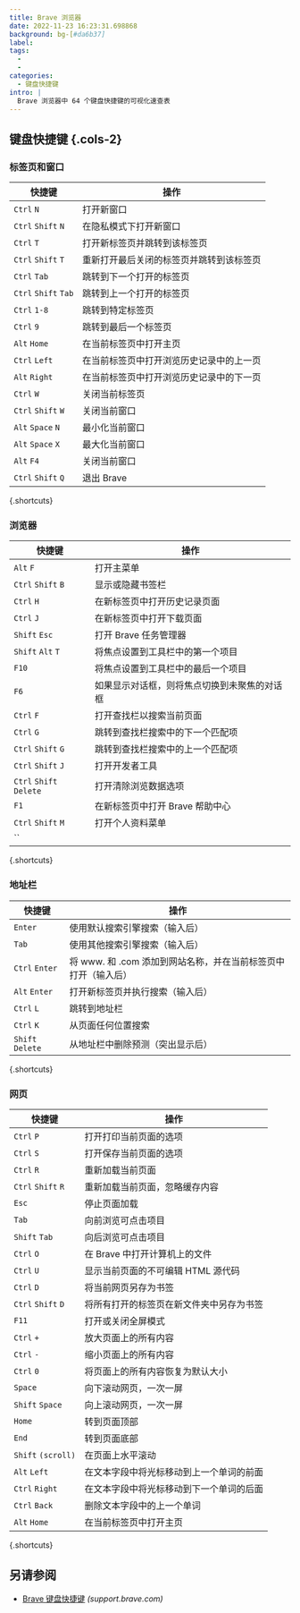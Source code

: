 ```yaml
---
title: Brave 浏览器
date: 2022-11-23 16:23:31.698868
background: bg-[#da6b37]
label:
tags:
  -
  -
categories:
  - 键盘快捷键
intro: |
  Brave 浏览器中 64 个键盘快捷键的可视化速查表
---
```


## 键盘快捷键 {.cols-2}

### 标签页和窗口

| 快捷键               | 操作                                                                 |
| -------------------- | -------------------------------------------------------------------- |
| `Ctrl` `N`           | 打开新窗口                                                           |
| `Ctrl` `Shift` `N`   | 在隐私模式下打开新窗口                                               |
| `Ctrl` `T`           | 打开新标签页并跳转到该标签页                                         |
| `Ctrl` `Shift` `T`   | 重新打开最后关闭的标签页并跳转到该标签页                             |
| `Ctrl` `Tab`         | 跳转到下一个打开的标签页                                             |
| `Ctrl` `Shift` `Tab` | 跳转到上一个打开的标签页                                             |
| `Ctrl` `1-8`         | 跳转到特定标签页                                                     |
| `Ctrl` `9`           | 跳转到最后一个标签页                                                 |
| `Alt` `Home`         | 在当前标签页中打开主页                                               |
| `Ctrl` `Left`        | 在当前标签页中打开浏览历史记录中的上一页                             |
| `Alt` `Right`        | 在当前标签页中打开浏览历史记录中的下一页                             |
| `Ctrl` `W`           | 关闭当前标签页                                                       |
| `Ctrl` `Shift` `W`   | 关闭当前窗口                                                         |
| `Alt` `Space` `N`    | 最小化当前窗口                                                       |
| `Alt` `Space` `X`    | 最大化当前窗口                                                       |
| `Alt` `F4`           | 关闭当前窗口                                                         |
| `Ctrl` `Shift` `Q`   | 退出 Brave                                                           |

{.shortcuts}

### 浏览器

| 快捷键                  | 操作                                                               |
| ----------------------- | ------------------------------------------------------------------ |
| `Alt` `F`               | 打开主菜单                                                         |
| `Ctrl` `Shift` `B`      | 显示或隐藏书签栏                                                   |
| `Ctrl` `H`              | 在新标签页中打开历史记录页面                                       |
| `Ctrl` `J`              | 在新标签页中打开下载页面                                           |
| `Shift` `Esc`           | 打开 Brave 任务管理器                                              |
| `Shift` `Alt` `T`       | 将焦点设置到工具栏中的第一个项目                                   |
| `F10`                   | 将焦点设置到工具栏中的最后一个项目                                   |
| `F6`                    | 如果显示对话框，则将焦点切换到未聚焦的对话框                       |
| `Ctrl` `F`              | 打开查找栏以搜索当前页面                                           |
| `Ctrl` `G`              | 跳转到查找栏搜索中的下一个匹配项                                   |
| `Ctrl` `Shift` `G`      | 跳转到查找栏搜索中的上一个匹配项                                   |
| `Ctrl` `Shift` `J`      | 打开开发者工具                                                     |
| `Ctrl` `Shift` `Delete` | 打开清除浏览数据选项                                               |
| `F1`                    | 在新标签页中打开 Brave 帮助中心                                    |
| `Ctrl` `Shift` `M`      | 打开个人资料菜单                                                   |
| ``                      |                                                                    |

{.shortcuts}

### 地址栏

| 快捷键           | 操作                                                                               |
| ---------------- | ---------------------------------------------------------------------------------- |
| `Enter`          | 使用默认搜索引擎搜索（输入后）                                                     |
| `Tab`            | 使用其他搜索引擎搜索（输入后）                                                     |
| `Ctrl` `Enter`   | 将 www. 和 .com 添加到网站名称，并在当前标签页中打开（输入后）                     |
| `Alt` `Enter`    | 打开新标签页并执行搜索（输入后）                                                   |
| `Ctrl` `L`       | 跳转到地址栏                                                                       |
| `Ctrl` `K`       | 从页面任何位置搜索                                                                 |
| `Shift` `Delete` | 从地址栏中删除预测（突出显示后）                                                   |

{.shortcuts}

### 网页

| 快捷键             | 操作                                                                               |
| ------------------ | ---------------------------------------------------------------------------------- |
| `Ctrl` `P`         | 打开打印当前页面的选项                                                             |
| `Ctrl` `S`         | 打开保存当前页面的选项                                                             |
| `Ctrl` `R`         | 重新加载当前页面                                                                   |
| `Ctrl` `Shift` `R` | 重新加载当前页面，忽略缓存内容                                                       |
| `Esc`              | 停止页面加载                                                                       |
| `Tab`              | 向前浏览可点击项目                                                                 |
| `Shift` `Tab`      | 向后浏览可点击项目                                                                 |
| `Ctrl` `O`         | 在 Brave 中打开计算机上的文件                                                      |
| `Ctrl` `U`         | 显示当前页面的不可编辑 HTML 源代码                                                 |
| `Ctrl` `D`         | 将当前网页另存为书签                                                               |
| `Ctrl` `Shift` `D` | 将所有打开的标签页在新文件夹中另存为书签                                           |
| `F11`              | 打开或关闭全屏模式                                                                 |
| `Ctrl` `+`         | 放大页面上的所有内容                                                               |
| `Ctrl` `-`         | 缩小页面上的所有内容                                                               |
| `Ctrl` `0`         | 将页面上的所有内容恢复为默认大小                                                   |
| `Space`            | 向下滚动网页，一次一屏                                                             |
| `Shift` `Space`    | 向上滚动网页，一次一屏                                                             |
| `Home`             | 转到页面顶部                                                                       |
| `End`              | 转到页面底部                                                                       |
| `Shift` `(scroll)` | 在页面上水平滚动                                                                   |
| `Alt` `Left`       | 在文本字段中将光标移动到上一个单词的前面                                           |
| `Ctrl` `Right`     | 在文本字段中将光标移动到下一个单词的后面                                           |
| `Ctrl` `Back`      | 删除文本字段中的上一个单词                                                         |
| `Alt` `Home`       | 在当前标签页中打开主页                                                             |

{.shortcuts}

## 另请参阅

- [Brave 键盘快捷键](https://support.brave.com/hc/en-us/articles/360032272171-What-keyboard-shortcuts-can-I-use-in-Brave-)
  _(support.brave.com)_

